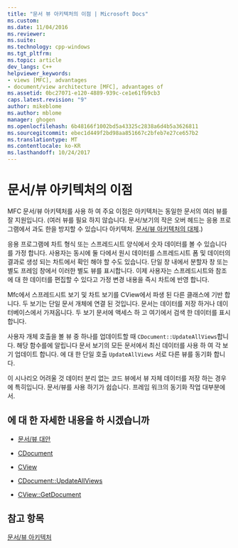 ```yaml
---
title: "문서 뷰 아키텍처의 이점 | Microsoft Docs"
ms.custom: 
ms.date: 11/04/2016
ms.reviewer: 
ms.suite: 
ms.technology: cpp-windows
ms.tgt_pltfrm: 
ms.topic: article
dev_langs: C++
helpviewer_keywords:
- views [MFC], advantages
- document/view architecture [MFC], advantages of
ms.assetid: 0bc27071-e120-4889-939c-ce1e61fb9cb3
caps.latest.revision: "9"
author: mikeblome
ms.author: mblome
manager: ghogen
ms.openlocfilehash: 6b48166f1002bd5a43325c2838a6d4b5a3626811
ms.sourcegitcommit: ebec1d449f2bd98aa851667c2bfeb7e27ce657b2
ms.translationtype: MT
ms.contentlocale: ko-KR
ms.lasthandoff: 10/24/2017
---
```

# <a name="advantages-of-the-documentview-architecture"></a>문서/뷰 아키텍처의 이점
MFC 문서/뷰 아키텍처를 사용 하 여 주요 이점은 아키텍처는 동일한 문서의 여러 뷰를 잘 지원입니다. (여러 뷰를 필요 하지 않습니다. 문서/보기의 작은 오버 헤드는 응용 프로그램에서 과도 한을 방지할 수 있습니다 아키텍처. [문서/뷰 아키텍처의 대체](../mfc/alternatives-to-the-document-view-architecture.md).)  
  
 응용 프로그램에 차트 형식 또는 스프레드시트 양식에서 숫자 데이터를 볼 수 있습니다를 가정 합니다. 사용자는 동시에 둘 다에서 원시 데이터를 스프레드시트 폼 및 데이터의 결과로 생성 되는 차트에서 확인 해야 할 수도 있습니다. 단일 창 내에서 분할자 창 또는 별도 프레임 창에서 이러한 별도 뷰를 표시합니다. 이제 사용자는 스프레드시트와 참조에 대 한 데이터를 편집할 수 있다고 가정 변경 내용을 즉시 차트에 반영 합니다.  
  
 Mfc에서 스프레드시트 보기 및 차트 보기를 CView에서 파생 된 다른 클래스에 기반 합니다. 두 보기는 단일 문서 개체에 연결 된 것입니다. 문서는 데이터를 저장 하거나 데이터베이스에서 가져옵니다. 두 보기 문서에 액세스 하 고 여기에서 검색 한 데이터를 표시 합니다.  
  
 사용자 개체 호출을 볼 뷰 중 하나를 업데이트할 때 `CDocument::UpdateAllViews`합니다. 해당 함수를에 알립니다 문서 보기의 모든 문서에서 최신 데이터를 사용 하 여 각 보기 업데이트 합니다. 에 대 한 단일 호출 `UpdateAllViews` 서로 다른 뷰를 동기화 합니다.  
  
 이 시나리오 어려울 것 데이터 분리 없는 코드 뷰에서 뷰 자체 데이터를 저장 하는 경우에 특히입니다. 문서/뷰를 사용 하기가 쉽습니다. 프레임 워크의 동기화 작업 대부분에서.  
  
## <a name="what-do-you-want-to-know-more-about"></a>에 대 한 자세한 내용을 하 시겠습니까  
  
-   [문서/뷰 대안](../mfc/alternatives-to-the-document-view-architecture.md)  
  
-   [CDocument](../mfc/reference/cdocument-class.md)  
  
-   [CView](../mfc/reference/cview-class.md)  
  
-   [CDocument::UpdateAllViews](../mfc/reference/cdocument-class.md#updateallviews)  
  
-   [CView::GetDocument](../mfc/reference/cview-class.md#getdocument)  
  
## <a name="see-also"></a>참고 항목  
 [문서/뷰 아키텍처](../mfc/document-view-architecture.md)

